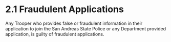 # 2.1 Fraudulent Applications

Any Trooper who provides false or fraudulent information in their application to join the San Andreas State Police or any Department provided application, is guilty of fraudulent applications.
